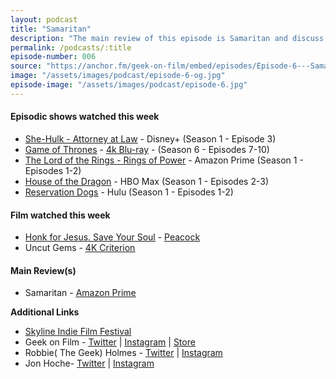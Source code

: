 ```yaml
---
layout: podcast
title: "Samaritan"
description: "The main review of this episode is Samaritan and discuss Honk For Jesus, Uncut Gems, House of the Dragon, The Lord of the Rings: The Rings of Power."
permalink: /podcasts/:title
episode-number: 006
source: "https://anchor.fm/geek-on-film/embed/episodes/Episode-6---Samaritan-9522-e1ndl7u"
image: "/assets/images/podcast/episode-6-og.jpg"
episode-image: "/assets/images/podcast/episode-6.jpg"
---
```

<h4><strong>Episodic shows watched this week</strong></h4>
<ul>
 <li><a href="https://disneyplusoriginals.disney.com/show/she-hulk"><u>She-Hulk - Attorney at Law</u></a> - Disney+ (Season 1 - Episode 3)</li>
 <li><a href="https://www.hbomax.com/series/urn:hbo:series:GVU2cggagzYNJjhsJATwo"><u>Game of Thrones</u></a> - <a href="https://amzn.to/3pGBCpv"><u>4k Blu-ray</u></a> - (Season 6 - Episodes 7-10)</li>
  <li><a href="https://amzn.to/3RFOyrJ"><u>The Lord of the Rings - Rings of Power</u></a> - Amazon Prime (Season 1 - Episodes 1-2)</li>
  <li><a href="https://www.hbomax.com/series/urn:hbo:series:GYsYeoAxKH8LCwgEAAAOR"><u>House of the Dragon</u></a> - HBO Max (Season 1 - Episodes 2-3)</li>
  <li><a href="https://www.hulu.com/series/reservation-dogs-5a310c23-e2db-4c9f-a66c-27c2fee43d92"><u>Reservation Dogs</u></a> - Hulu (Season 1 - Episodes 1-2)</li>
</ul>
<h4><strong>Film watched this week</strong></h4>
<ul>
  <li><a href="https://www.focusfeatures.com/honk-for-jesus-save-your-soul"><u>Honk for Jesus. Save Your Soul</u></a> - <a href="https://www.peacocktv.com/stream-movies/honk-for-jesus-save-your-soul"><u>Peacock</u></a></li>
  <li>Uncut Gems - <a href="https://amzn.to/3CRAasc"><u>4K Criterion</u></a></li>
</ul>
<h4><strong>Main Review(s)</strong></h4>
<ul>
  <li>Samaritan - <a href="https://amzn.to/3qe0tkM"><u>Amazon Prime<br>
</u></a></li>
</ul>
<p><strong>Additional Links</strong></p>
<ul>
  <li><a href="https://skylineindiefilmfest.org/"><u>Skyline Indie Film Festival<br>
</u></a></li>
  <li>Geek on Film - <a href="https://twitter.com/geekonfilmcom"><u>Twitter</u></a> | <a href="https://www.instagram.com/geekonfilmcom/"><u>Instagram</u></a> | <a href="https://www.geekonfilm.shop/"><u>Store</u></a></li>
  <li>Robbie( The Geek) Holmes - <a href="https://twitter.com/robbiethegeek"><u>Twitter</u></a> | <a href="https://www.instagram.com/robbiethegeek/"><u>Instagram</u></a></li>
  <li>Jon Hoche- <a href="https://twitter.com/JonHoche"><u>Twitter</u></a> | <a href="https://www.instagram.com/jonhoche/"><u>Instagram</u></a></li>
</ul>